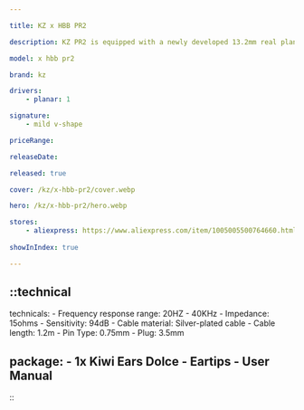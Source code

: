 ```yaml
---

title: KZ x HBB PR2

description: KZ PR2 is equipped with a newly developed 13.2mm real planar unit. It completely cancels the voice coil structure and is replaced by ultra-low resistance nano-silver electroplating lines. The low-load diaphragm brings faster response speed and better high-frequency performance, which is the advantage of the real plane unit.

model: x hbb pr2

brand: kz

drivers:
    - planar: 1

signature:
    - mild v-shape

priceRange: 

releaseDate: 

released: true

cover: /kz/x-hbb-pr2/cover.webp

hero: /kz/x-hbb-pr2/hero.webp

stores:
    - aliexpress: https://www.aliexpress.com/item/1005005500764660.html
    
showInIndex: true

---
```


::technical
---
technicals:
    - Frequency response range: 20HZ - 40KHz
    - Impedance: 15ohms
    - Sensitivity: 94dB
    - Cable material: Silver-plated cable
    - Cable length: 1.2m
    - Pin Type: 0.75mm
    - Plug: 3.5mm

package: 
    - 1x Kiwi Ears Dolce
    - Eartips
    - User Manual
---
::